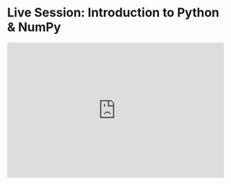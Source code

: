 <h1>Live Session: Introduction to Python & NumPy</h1>

<iframe width="100%" height="315" src="https://www.youtube.com/embed/lYcz4eCZTvE" title="YouTube video player" frameborder="0" allow="accelerometer; autoplay; clipboard-write; encrypted-media; gyroscope; picture-in-picture" allowfullscreen></iframe>